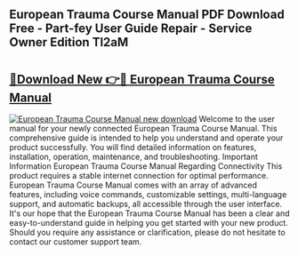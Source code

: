 ## European Trauma Course Manual PDF Download Free - Part-fey User Guide Repair - Service Owner Edition Tl2aM

# <h2><a href="http://cf24871.oget.top/?id=European+Trauma+Course+Manual">🔗Download New 👉🔴 European Trauma Course Manual</a></h2>

[![European Trauma Course Manual new download](https://i.imgur.com/5g1atiW.png)](http://cf24871.oget.top/?id=European+Trauma+Course+Manual)
Welcome to the user manual for your newly connected European Trauma Course Manual. This comprehensive guide is intended to help you understand and operate your product successfully. You will find detailed information on features, installation, operation, maintenance, and troubleshooting. Important Information European Trauma Course Manual Regarding Connectivity This product requires a stable internet connection for optimal performance. European Trauma Course Manual comes with an array of advanced features, including voice commands, customizable settings, multi-language support, and automatic backups, all accessible through the user interface. It's our hope that the European Trauma Course Manual has been a clear and easy-to-understand guide in helping you get started with your new product. Should you require any assistance or clarification, please do not hesitate to contact our customer support team.
